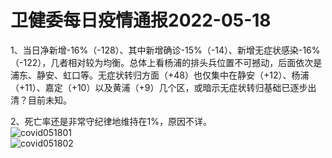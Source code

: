 # 卫健委每日疫情通报2022-05-18

1、当日净新增-16%（-128）、其中新增确诊-15%（-14）、新增无症状感染-16%（-122），几者相对较为均衡。总体上看杨浦的排头兵位置不可撼动，后面依次是浦东、静安、虹口等。无症状转归方面（+48）也仅集中在静安（+12）、杨浦（+11）、嘉定（+10）以及黄浦（+9）几个区，或暗示无症状转归基础已逐步出清？目前未知。

2、死亡率还是非常守纪律地维持在1%，原因不详。  
<img decoding="async" src="https://i0.wp.com/s2.loli.net/2022/05/19/vyjLdU8zSIPlex5.jpg?w=640&#038;ssl=1" alt="covid051801" data-recalc-dims="1" />  
<img decoding="async" src="https://i0.wp.com/s2.loli.net/2022/05/19/TEosj65fP4dimgR.jpg?w=640&#038;ssl=1" alt="covid051802" data-recalc-dims="1" />
